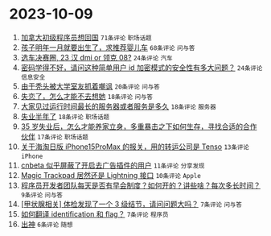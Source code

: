 # 2023-10-09

1. [加拿大初级程序员想回国](https://www.v2ex.com/t/980098) `71条评论` `职场话题`
1. [孩子明年一月就要出生了，求推荐婴儿车](https://www.v2ex.com/t/980075) `68条评论` `问与答`
1. [选车决赛圈, 23 汉 dmi or 领克 08?](https://www.v2ex.com/t/980087) `24条评论` `汽车`
1. [密码学得不好，请问这种简单用户 id 加密模式的安全性有多大问题？](https://www.v2ex.com/t/980076) `24条评论` `信息安全`
1. [由于秃头被大学室友抓着嘲讽](https://www.v2ex.com/t/980111) `20条评论` `问与答`
1. [失恋了，怎么才能不去想她](https://www.v2ex.com/t/980114) `18条评论` `问与答`
1. [大家见过运行时间最长的服务器或者服务是多久](https://www.v2ex.com/t/980095) `18条评论` `服务器`
1. [失业半年了](https://www.v2ex.com/t/980089) `18条评论` `职场话题`
1. [35 岁失业后，怎么才能养家立身，多重暴击之下如何生存，寻找合适的合作伙伴](https://www.v2ex.com/t/980071) `17条评论` `职场话题`
1. [关于海淘日版 iPhone15ProMax 的报关，用的转运公司是 Tenso](https://www.v2ex.com/t/980074) `13条评论` `iPhone`
1. [cnbeta 似乎屏蔽了开启去广告插件的用户](https://www.v2ex.com/t/980088) `11条评论` `分享发现`
1. [Magic Trackpad 居然还是 Lightning 接口](https://www.v2ex.com/t/980077) `10条评论` `Apple`
1. [程序员开发者团队每天是否有早会制度？如何开的？讲些啥？每次多长时间？](https://www.v2ex.com/t/980106) `9条评论` `问与答`
1. [[甲状腺相关] 体检发现了一个 3 级结节，请问问题大吗？](https://www.v2ex.com/t/980104) `7条评论` `问与答`
1. [如何翻译 identification 和 flag？](https://www.v2ex.com/t/980081) `7条评论` `程序员`
1. [出神](https://www.v2ex.com/t/980069) `6条评论` `随想`
